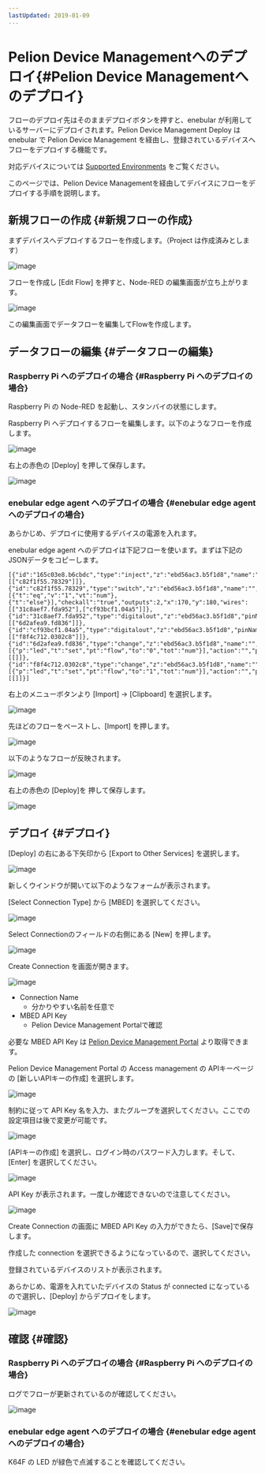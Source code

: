 ```yaml
---
lastUpdated: 2019-01-09
---
```


# Pelion Device Managementへのデプロイ{#Pelion Device Managementへのデプロイ}

フローのデプロイ先はそのままデプロイボタンを押すと、enebular が利用しているサーバーにデプロイされます。Pelion Device Management Deploy は enebular で Pelion Device Management を経由し、登録されているデバイスへフローをデプロイする機能です。

対応デバイスについては  [Supported Environments](../../../Other/Support.md) をご覧ください。

このページでは、Pelion Device Managementを経由してデバイスにフローをデプロイする手順を説明します。

## 新規フローの作成 {#新規フローの作成}

まずデバイスへデプロイするフローを作成します。（Project は作成済みとします）

![image](../../../_asset/images/Deploy/DeployFlow/mbed/deploy-deployflow-mbed_01.png)

フローを作成し [Edit Flow] を押すと、Node-RED の編集画面が立ち上がります。

![image](../../../_asset/images/Deploy/DeployFlow/mbed/deploy-deployflow-mbed_02.png)

この編集画面でデータフローを編集してFlowを作成します。

## データフローの編集 {#データフローの編集}

### Raspberry Pi へのデプロイの場合 {#Raspberry Pi へのデプロイの場合}

Raspberry Pi の Node-RED を起動し、スタンバイの状態にします。

Raspberry Pi へデプロイするフローを編集します。以下のようなフローを作成します。

![image](../../../_asset/images/Deploy/DeployFlow/mbed/deploy-deployflow-mbed_03.png)

右上の赤色の [Deploy] を押して保存します。

![image](../../../_asset/images/Deploy/DeployFlow/mbed/deploy-deployflow-mbed_04.png)


### enebular edge agent へのデプロイの場合 {#enebular edge agent へのデプロイの場合}

あらかじめ、デプロイに使用するデバイスの電源を入れます。

enebular edge agent へのデプロイは下記フローを使います。まずは下記の JSONデータをコピーします。

```
[{"id":"165c03e8.b6cbdc","type":"inject","z":"ebd56ac3.b5f1d8","name":"","topic":"","payload":"","payloadType":"date","repeat":"5","crontab":"","once":false,"x":110,"y":100,"wires":[["c82f1f55.78329"]]},{"id":"c82f1f55.78329","type":"switch","z":"ebd56ac3.b5f1d8","name":"","property":"led","propertyType":"flow","rules":[{"t":"eq","v":"1","vt":"num"},{"t":"else"}],"checkall":"true","outputs":2,"x":170,"y":180,"wires":[["31c8aef7.fda952"],["cf93bcf1.04a5"]]},{"id":"31c8aef7.fda952","type":"digitalout","z":"ebd56ac3.b5f1d8","pinName":"LED2","value":"true","signalInversion":true,"name":"","x":340,"y":140,"wires":[["6d2afea9.fd836"]]},{"id":"cf93bcf1.04a5","type":"digitalout","z":"ebd56ac3.b5f1d8","pinName":"LED2","value":"false","signalInversion":true,"name":"","x":340,"y":240,"wires":[["f8f4c712.0302c8"]]},{"id":"6d2afea9.fd836","type":"change","z":"ebd56ac3.b5f1d8","name":"","rules":[{"p":"led","t":"set","pt":"flow","to":"0","tot":"num"}],"action":"","property":"","from":"","to":"","reg":false,"x":530,"y":140,"wires":[[]]},{"id":"f8f4c712.0302c8","type":"change","z":"ebd56ac3.b5f1d8","name":"","rules":[{"p":"led","t":"set","pt":"flow","to":"1","tot":"num"}],"action":"","property":"","from":"","to":"","reg":false,"x":530,"y":240,"wires":[[]]}]
```


右上のメニューボタンより [Import] → [Clipboard] を選択します。

![image](../../../_asset/images/Deploy/DeployFlow/mbed/deploy-deployflow-mbed_14.png)

先ほどのフローをペーストし、[Import] を押します。

![image](../../../_asset/images/Deploy/DeployFlow/mbed/deploy-deployflow-mbed_15.png)

以下のようなフローが反映されます。

![image](../../../_asset/images/Deploy/DeployFlow/mbed/deploy-deployflow-mbed_16.png)

右上の赤色の [Deploy]を 押して保存します。

![image](../../../_asset/images/Deploy/DeployFlow/mbed/deploy-deployflow-mbed_04.png)


## デプロイ {#デプロイ}

[Deploy] の右にある下矢印から [Export to Other Services] を選択します。

![image](../../../_asset/images/Deploy/DeployFlow/mbed/deploy-deployflow-mbed_05.png)

新しくウインドウが開いて以下のようなフォームが表示されます。

[Select Connection Type] から [MBED] を選択してください。

![image](../../../_asset/images/Deploy/DeployFlow/mbed/deploy-deployflow-mbed_06.png)

Select Connectionのフィールドの右側にある [New] を押します。

![image](../../../_asset/images/Deploy/DeployFlow/mbed/deploy-deployflow-mbed_07.png)

Create Connection を画面が開きます。

![image](../../../_asset/images/Deploy/DeployFlow/mbed/deploy-deployflow-mbed_08.png)

* Connection Name
    * 分かりやすい名前を任意で
* MBED API Key
    * Pelion Device Management Portalで確認

必要な MBED API Key は [Pelion Device Management Portal](https://portal.us-east-1.mbedcloud.com/) より取得できます。

Pelion Device Management Portal の Access management の APIキーページの [新しいAPIキーの作成] を選択します。

![image](../../../_asset/images/Deploy/DeployFlow/mbed/deploy-deployflow-mbed_09.png)

制約に従って API Key 名を入力、またグループを選択してください。ここでの設定項目は後で変更が可能です。

![image](../../../_asset/images/Deploy/DeployFlow/mbed/deploy-deployflow-mbed_10.png)

[APIキーの作成] を選択し、ログイン時のパスワード入力します。そして、 [Enter] を選択してください。

![image](../../../_asset/images/Deploy/DeployFlow/mbed/deploy-deployflow-mbed_11.png)

API Key が表示されます。一度しか確認できないので注意してください。

![image](../../../_asset/images/Deploy/DeployFlow/mbed/deploy-deployflow-mbed_12.png)


Create Connection の画面に MBED API Key の入力ができたら、[Save]で保存します。

作成した connection を選択できるようになっているので、選択してください。

登録されているデバイスのリストが表示されます。

あらかじめ、電源を入れていたデバイスの Status が connected になっているので選択し、[Deploy] からデプロイをします。

![image](../../../_asset/images/Deploy/DeployFlow/mbed/deploy-deployflow-mbed_13.png)

## 確認 {#確認}

### Raspberry Pi へのデプロイの場合 {#Raspberry Pi へのデプロイの場合}

ログでフローが更新されているのが確認してください。

![image](../../../_asset/images/Deploy/DeployFlow/mbed/deploy-deployflow-mbed_17.png)


### enebular edge agent へのデプロイの場合 {#enebular edge agent へのデプロイの場合}

K64F の LED が緑色で点滅することを確認してください。